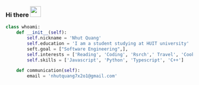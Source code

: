 ### Hi there <img src="https://em-content.zobj.net/source/microsoft-teams/337/waving-hand_1f44b.png" width="29"> 

``` Python
class whoami:
    def __init__(self):
        self.nickname = 'Nhut Quang'
        self.education = 'I am a student studying at HUIT university'
        seft.goal = ["Software Engineering",],
        self.interests = ['Reading', 'Coding', 'Rsrch',' Travel', 'Cooking']
        self.skills = ['Javascript', 'Python', 'Typescript', 'C++']

    def communication(self):
        email = 'nhutquang7x2o1@gmail.com'

```




